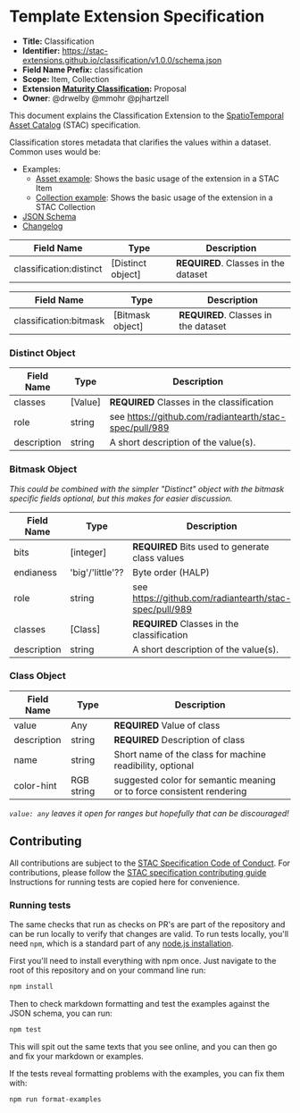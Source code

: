 # Template Extension Specification

- **Title:** Classification
- **Identifier:** <https://stac-extensions.github.io/classification/v1.0.0/schema.json>
- **Field Name Prefix:** classification
- **Scope:** Item, Collection
- **Extension [Maturity Classification](https://github.com/radiantearth/stac-spec/tree/master/extensions/README.md#extension-maturity):** Proposal
- **Owner**: @drwelby @mmohr @pjhartzell 

This document explains the Classification Extension to the [SpatioTemporal Asset Catalog](https://github.com/radiantearth/stac-spec) (STAC) specification.

Classification stores metadata that clarifies the values within a dataset. Common uses would be:

- Examples:
  - [Asset example](examples/item.json): Shows the basic usage of the extension in a STAC Item
  - [Collection example](examples/collection.json): Shows the basic usage of the extension in a STAC Collection
- [JSON Schema](json-schema/schema.json)
- [Changelog](./CHANGELOG.md)


| Field Name           | Type                      | Description |
| -------------------- | ------------------------- | ----------- |
| classification:distinct   | [Distinct object]        | **REQUIRED**. Classes in the dataset |

| Field Name           | Type                      | Description |
| -------------------- | ------------------------- | ----------- |
| classification:bitmask   | [Bitmask object]        | **REQUIRED**. Classes in the dataset |

### Distinct Object

| Field Name           | Type                      | Description |
| -------------------- | ------------------------- | ----------- |
| classes | [Value] | **REQUIRED** Classes in the classification |
| role| string | see https://github.com/radiantearth/stac-spec/pull/989 |
| description | string                | A short description of the value(s). |

### Bitmask Object

_This could be combined with the simpler "Distinct" object with the bitmask specific fields optional, but this makes for easier discussion._

| Field Name           | Type                      | Description |
| -------------------- | ------------------------- | ----------- |
| bits | [integer] | **REQUIRED** Bits used to generate class values|
| endianess | 'big'/'little'?? | Byte order (HALP)| 
| role | string | see https://github.com/radiantearth/stac-spec/pull/989 |
| classes | [Class] | **REQUIRED** Classes in the classification |
| description | string                | A short description of the value(s). |

### Class Object

| Field Name           | Type                      | Description |
| -------------------- | ------------------------- | ----------- |
| value   | Any| **REQUIRED** Value of class |
| description | string                | **REQUIRED** Description of class |
| name   | string                    | Short name of the class for machine readibility, optional|
| color-hint | RGB string | suggested color for semantic meaning or to force consistent rendering|


_`value: any` leaves it open for ranges but hopefully that can be discouraged!_



## Contributing

All contributions are subject to the
[STAC Specification Code of Conduct](https://github.com/radiantearth/stac-spec/blob/master/CODE_OF_CONDUCT.md).
For contributions, please follow the
[STAC specification contributing guide](https://github.com/radiantearth/stac-spec/blob/master/CONTRIBUTING.md) Instructions
for running tests are copied here for convenience.

### Running tests

The same checks that run as checks on PR's are part of the repository and can be run locally to verify that changes are valid. 
To run tests locally, you'll need `npm`, which is a standard part of any [node.js installation](https://nodejs.org/en/download/).

First you'll need to install everything with npm once. Just navigate to the root of this repository and on 
your command line run:
```bash
npm install
```

Then to check markdown formatting and test the examples against the JSON schema, you can run:
```bash
npm test
```

This will spit out the same texts that you see online, and you can then go and fix your markdown or examples.

If the tests reveal formatting problems with the examples, you can fix them with:
```bash
npm run format-examples
```
